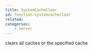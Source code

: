 ```yaml
---
title: SystemCacheClear
id: function-systemcacheclear
related:
categories:
	- server
---
```


clears all caches or the specified cache